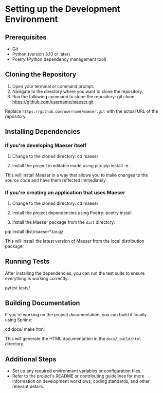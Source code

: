 # Setting up the Development Environment

## Prerequisites
- Git
- Python (version 3.10 or later)
- Poetry (Python dependency management tool)

## Cloning the Repository
1. Open your terminal or command prompt.
2. Navigate to the directory where you want to clone the repository.
3. Run the following command to clone the repository:
git clone https://github.com/username/maeser.git


Replace `https://github.com/username/maeser.git` with the actual URL of the repository.

## Installing Dependencies

### If you're developing Maeser itself
1. Change to the cloned directory:
cd maeser


2. Install the project in editable mode using pip:
pip install -e .


This will install Maeser in a way that allows you to make changes to the source code and have them reflected immediately.

### If you're creating an application that uses Maeser
1. Change to the cloned directory:
cd maeser


2. Install the project dependencies using Poetry:
poetry install


3. Install the Maeser package from the `dist` directory:

pip install dist/maeser*.tar.gz


This will install the latest version of Maeser from the local distribution package.

## Running Tests
After installing the dependencies, you can run the test suite to ensure everything is working correctly:

pytest tests/


## Building Documentation
If you're working on the project documentation, you can build it locally using Sphinx:

cd docs/
make html


This will generate the HTML documentation in the `docs/_build/html` directory.

## Additional Steps
- Set up any required environment variables or configuration files.
- Refer to the project's README or contributing guidelines for more information on development workflows, coding standards, and other relevant details.